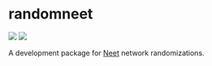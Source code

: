 # randomneet

[![][tests-img]][tests-url] [![][codecov-img]][codecov-url]

[tests-img]: https://github.com/elife-asu/randomneet/workflows/randomneet/badge.svg
[tests-url]: https://github.com/elife-asu/randomneet/actions

[codecov-img]: https://codecov.io/gh/elife-asu/randomneet/branch/master/graph/badge.svg
[codecov-url]: https://codecov.io/gh/elife-asu/randomneet

A development package for [Neet](https://github.com/elife-asu/neet) network randomizations.
